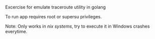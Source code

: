 Excercise for emulate traceroute utility in golang

To run app requires root or supersu privileges.

Note: Only works in *nix systems*, try to execute it in Windows crashes everytime.
